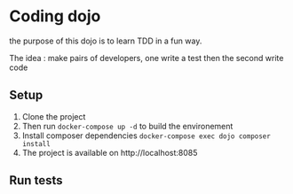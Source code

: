 # Coding dojo

the purpose of this dojo is to learn TDD in a fun way.

The idea : make pairs of developers, one write a test then the second write code

## Setup

1. Clone the project
2. Then run `docker-compose up -d` to build the environement
3. Install composer dependencies `docker-compose exec dojo composer install`
4. The project is available on http://localhost:8085

## Run tests
